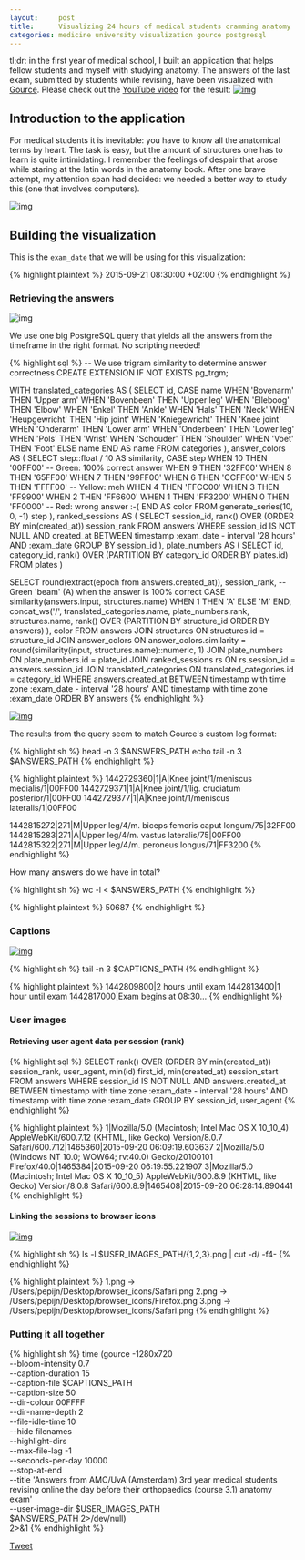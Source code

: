 ```yaml
---
layout:     post
title:      Visualizing 24 hours of medical students cramming anatomy
categories: medicine university visualization gource postgresql
---
```


tl;dr: in the first year of medical school, I built an application that helps
fellow students and myself with studying anatomy. The answers of the last exam,
submitted by students while revising, have been visualized with [Gource](https://github.com/acaudwell/Gource). Please
check out the [YouTube video](https://youtu.be/xytCT8QoSDU) for the result:
[![img](/images/anatomy_visualization_screenshot.png)](https://youtu.be/xytCT8QoSDU)

## Introduction to the application

For medical students it is inevitable: you have to know all the anatomical terms
by heart. The task is easy, but the amount of structures one has to learn is
quite intimidating. I remember the feelings of despair that arose while staring
at the latin words in the anatomy book. After one brave attempt, my attention
span had decided: we needed a better way to study this (one that involves
computers).

![img](/images/anatomy_google_analytics.png)

## Building the visualization

This is the `exam_date` that we will be using for this visualization:

{% highlight plaintext %}
2015-09-21 08:30:00 +02:00
{% endhighlight %}

### Retrieving the answers

![img](/images/anatomy_visualization_answers_legend.png)

We use one big PostgreSQL query that yields all the answers from the timeframe
in the right format. No scripting needed!

{% highlight sql %}
-- We use trigram similarity to determine answer correctness
CREATE EXTENSION IF NOT EXISTS pg_trgm;

WITH
  translated_categories AS (
    SELECT
      id,
      CASE name
        WHEN 'Bovenarm' THEN 'Upper arm'
        WHEN 'Bovenbeen' THEN 'Upper leg'
        WHEN 'Elleboog' THEN 'Elbow'
        WHEN 'Enkel' THEN 'Ankle'
        WHEN 'Hals' THEN 'Neck'
        WHEN 'Heupgewricht' THEN 'Hip joint'
        WHEN 'Kniegewricht' THEN 'Knee joint'
        WHEN 'Onderarm' THEN 'Lower arm'
        WHEN 'Onderbeen' THEN 'Lower leg'
        WHEN 'Pols' THEN 'Wrist'
        WHEN 'Schouder' THEN 'Shoulder'
        WHEN 'Voet' THEN 'Foot'
        ELSE name
      END AS name
    FROM categories
  ),
  answer_colors AS (
    SELECT
      step::float / 10 AS similarity,
      CASE step
        WHEN 10 THEN '00FF00' -- Green: 100% correct answer
        WHEN 9 THEN '32FF00'
        WHEN 8 THEN '65FF00'
        WHEN 7 THEN '99FF00'
        WHEN 6 THEN 'CCFF00'
        WHEN 5 THEN 'FFFF00' -- Yellow: meh
        WHEN 4 THEN 'FFCC00'
        WHEN 3 THEN 'FF9900'
        WHEN 2 THEN 'FF6600'
        WHEN 1 THEN 'FF3200'
        WHEN 0 THEN 'FF0000' -- Red: wrong answer :-(
      END AS color
    FROM generate_series(10, 0, -1) step
  ),
  ranked_sessions AS (
    SELECT
      session_id,
      rank() OVER (ORDER BY min(created_at)) session_rank
    FROM answers
    WHERE session_id IS NOT NULL
      AND created_at
        BETWEEN timestamp :exam_date - interval '28 hours'
        AND :exam_date
    GROUP BY session_id
  ),
  plate_numbers AS (
    SELECT
      id,
      category_id,
      rank() OVER (PARTITION BY category_id ORDER BY plates.id)
    FROM plates
  )

SELECT
  round(extract(epoch from answers.created_at)),
  session_rank,
  -- Green 'beam' (A) when the answer is 100% correct
  CASE similarity(answers.input, structures.name)
    WHEN 1 THEN 'A'
    ELSE 'M'
  END,
  concat_ws('/',
    translated_categories.name,
    plate_numbers.rank,
    structures.name,
    rank() OVER (PARTITION BY structure_id ORDER BY answers)
  ),
  color
FROM answers
JOIN structures ON structures.id = structure_id
JOIN answer_colors
  ON answer_colors.similarity =
     round(similarity(input, structures.name)::numeric, 1)
JOIN plate_numbers ON plate_numbers.id = plate_id
JOIN ranked_sessions rs ON rs.session_id = answers.session_id
JOIN translated_categories ON translated_categories.id = category_id
WHERE answers.created_at
  BETWEEN timestamp with time zone :exam_date - interval '28 hours'
  AND timestamp with time zone :exam_date
ORDER BY answers
{% endhighlight %}

[![img](/images/gource_custom_log_format_docs.png)](https://github.com/acaudwell/Gource/wiki/Custom-Log-Format)

The results from the query seem to match Gource's custom log format:

{% highlight sh %}
head -n 3 $ANSWERS_PATH
echo
tail -n 3 $ANSWERS_PATH
{% endhighlight %}

{% highlight plaintext %}
1442729360|1|A|Knee joint/1/meniscus medialis/1|00FF00
1442729371|1|A|Knee joint/1/lig. cruciatum posterior/1|00FF00
1442729377|1|A|Knee joint/1/meniscus lateralis/1|00FF00

1442815272|271|M|Upper leg/4/m. biceps femoris caput longum/75|32FF00
1442815283|271|A|Upper leg/4/m. vastus lateralis/75|00FF00
1442815322|271|M|Upper leg/4/m. peroneus longus/71|FF3200
{% endhighlight %}

How many answers do we have in total?

{% highlight sh %}
wc -l < $ANSWERS_PATH
{% endhighlight %}

{% highlight plaintext %}
50687
{% endhighlight %}

### Captions

[![img](/images/gource_captions_docs.png)](https://github.com/acaudwell/Gource/wiki/Captions)

{% highlight sh %}
tail -n 3 $CAPTIONS_PATH
{% endhighlight %}

{% highlight plaintext %}
1442809800|2 hours until exam
1442813400|1 hour until exam
1442817000|Exam begins at 08:30...
{% endhighlight %}

### User images

#### Retrieving user agent data per session (rank)

{% highlight sql %}
SELECT
  rank() OVER (ORDER BY min(created_at)) session_rank,
  user_agent,
  min(id) first_id,
  min(created_at) session_start
FROM answers
WHERE session_id IS NOT NULL
AND answers.created_at
  BETWEEN timestamp with time zone :exam_date - interval '28 hours'
  AND timestamp with time zone :exam_date
GROUP BY session_id, user_agent
{% endhighlight %}

{% highlight plaintext %}
1|Mozilla/5.0 (Macintosh; Intel Mac OS X 10_10_4) AppleWebKit/600.7.12 (KHTML, like Gecko) Version/8.0.7 Safari/600.7.12|1465360|2015-09-20 06:09:19.603637
2|Mozilla/5.0 (Windows NT 10.0; WOW64; rv:40.0) Gecko/20100101 Firefox/40.0|1465384|2015-09-20 06:19:55.221907
3|Mozilla/5.0 (Macintosh; Intel Mac OS X 10_10_5) AppleWebKit/600.8.9 (KHTML, like Gecko) Version/8.0.8 Safari/600.8.9|1465408|2015-09-20 06:28:14.890441
{% endhighlight %}

#### Linking the sessions to browser icons

[![img](/images/gource_user_images_docs.png)](https://github.com/acaudwell/Gource)

{% highlight sh %}
ls -l $USER_IMAGES_PATH/{1,2,3}.png | cut -d/ -f4-
{% endhighlight %}

{% highlight plaintext %}
1.png -> /Users/pepijn/Desktop/browser_icons/Safari.png
2.png -> /Users/pepijn/Desktop/browser_icons/Firefox.png
3.png -> /Users/pepijn/Desktop/browser_icons/Safari.png
{% endhighlight %}

### Putting it all together

{% highlight sh %}
time (gource -1280x720 \
	     --bloom-intensity 0.7 \
	     --caption-duration 15 \
	     --caption-file $CAPTIONS_PATH \
	     --caption-size 50 \
	     --dir-colour 00FFFF \
	     --dir-name-depth 2 \
	     --file-idle-time 10 \
	     --hide filenames \
	     --highlight-dirs \
	     --max-file-lag -1 \
	     --seconds-per-day 10000 \
	     --stop-at-end \
	     --title 'Answers from AMC/UvA (Amsterdam) 3rd year medical students revising online the day before their orthopaedics (course 3.1) anatomy exam' \
	     --user-image-dir $USER_IMAGES_PATH \
	     $ANSWERS_PATH 2>/dev/null) \
     2>&1
{% endhighlight %}

<a href="https://twitter.com/share" class="twitter-share-button" data-via="ppnlo">Tweet</a> <script>!function(d,s,id){var js,fjs=d.getElementsByTagName(s)[0],p=/^http:/.test(d.location)?'http':'https';if(!d.getElementById(id)){js=d.createElement(s);js.id=id;js.src=p+'://platform.twitter.com/widgets.js';fjs.parentNode.insertBefore(js,fjs);}}(document, 'script', 'twitter-wjs');</script>

